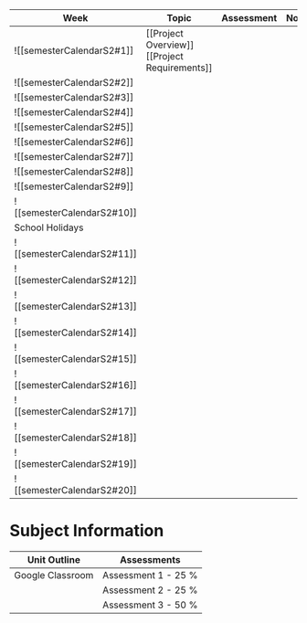 
| Week                       | Topic                                            | Assessment | Notes |     |
| -------------------------- | ------------------------------------------------ | ---------- | ----- | --- |
| ![[semesterCalendarS2#1]]  | [[Project Overview]]<br>[[Project Requirements]] |            |       |     |
| ![[semesterCalendarS2#2]]  |                                                  |            |       |     |
| ![[semesterCalendarS2#3]]  |                                                  |            |       |     |
| ![[semesterCalendarS2#4]]  |                                                  |            |       |     |
| ![[semesterCalendarS2#5]]  |                                                  |            |       |     |
| ![[semesterCalendarS2#6]]  |                                                  |            |       |     |
| ![[semesterCalendarS2#7]]  |                                                  |            |       |     |
| ![[semesterCalendarS2#8]]  |                                                  |            |       |     |
| ![[semesterCalendarS2#9]]  |                                                  |            |       |     |
| ![[semesterCalendarS2#10]] |                                                  |            |       |     |
| School Holidays            |                                                  |            |       |     |
| ![[semesterCalendarS2#11]] |                                                  |            |       |     |
| ![[semesterCalendarS2#12]] |                                                  |            |       |     |
| ![[semesterCalendarS2#13]] |                                                  |            |       |     |
| ![[semesterCalendarS2#14]] |                                                  |            |       |     |
| ![[semesterCalendarS2#15]] |                                                  |            |       |     |
| ![[semesterCalendarS2#16]] |                                                  |            |       |     |
| ![[semesterCalendarS2#17]] |                                                  |            |       |     |
| ![[semesterCalendarS2#18]] |                                                  |            |       |     |
| ![[semesterCalendarS2#19]] |                                                  |            |       |     |
| ![[semesterCalendarS2#20]] |                                                  |            |       |     |

# Subject Information

| Unit Outline     | Assessments         |
| ---------------- | ------------------- |
| Google Classroom | Assessment 1 - 25 % |
|                  | Assessment 2 - 25 % |
|                  | Assessment 3 - 50 % |

